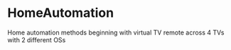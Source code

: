 # HomeAutomation
Home automation methods beginning with virtual TV remote across 4 TVs with 2 different OSs
